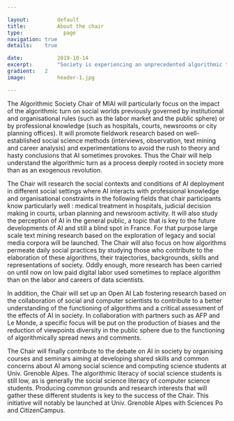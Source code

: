 ```yaml
---

layout:			default
title:  		About the chair
type:			  page
navigation: true
details:    true

date:   		2019-10-14
excerpt: 		"Society is experiencing an unprecedented algorithmic turn. The Algorithmic Society Chair will take a triple challenge to understand this turn : an empirical challenge by studying AI in its immediate social settings, an experimental challenge by proposing innovative cross-disciplinary research on biases in AI and a cultural challenge by fostering a new AI literacy among social science students."
gradient: 	2
image: 			header-1.jpg

---
```


<p>The Algorithmic Society Chair of MIAI will particularly focus on the impact of the algorithmic turn on social worlds previously governed by institutional and organisational rules (such as the labor market and the public sphere) or by professional knowledge (such as hospitals, courts, newsrooms or city planning offices). It will promote fieldwork research based on well-established social science methods (interviews, observation, text mining and career analysis) and experimentations to avoid the rush to theory and hasty conclusions that AI sometimes provokes. Thus the Chair will help understand the algorithmic turn as a process deeply rooted in society more than as an exogenous revolution.</p>

<p>The Chair will research the social contexts and conditions of AI deployment in different social settings where AI interacts with professional knowledge and organisational constraints in the following fields that chair participants know particularly well : medical treatment in hospitals, judicial decision making in courts, urban planning and newsroom activity. It will also study the perception of AI in the general public, a topic that is key to the future developments of AI and still a blind spot in France. For that purpose large scale text mining research based on the exploration of legacy and social media corpora will be launched. The Chair will also focus on how algorithms permeate daily social practices by studying those who contribute to the elaboration of these algorithms, their trajectories, backgrounds, skills and representations of society. Oddly enough, more research has been carried on until now on low paid digital labor used sometimes to replace algorithm than on the labor and careers of data scientists.</p>

<p>In addition, the Chair will set up an Open AI Lab fostering research based on the collaboration of social and computer scientists to contribute to a better understanding of the functioning of algorithms and a critical assessment of the effects of AI in society. In collaboration with partners such as AFP and Le Monde, a specific focus will be put on the production of biases and the reduction of viewpoints diversity in the public sphere due to the functioning of algorithmically spread news and comments.</p>

<p>The Chair will finally contribute to the debate on AI in society by organising courses and seminars aiming at developing shared skills and common concerns about AI among social science and computing science students at Univ. Grenoble Alpes. The algorithmic literacy of social science students is still low, as is generally the social science literacy of computer science students. Producing common grounds and research interests that will gather these different students is key to the success of the Chair. This initiative will notably be launched at Univ. Grenoble Alpes with Sciences Po and CitizenCampus.</p>

